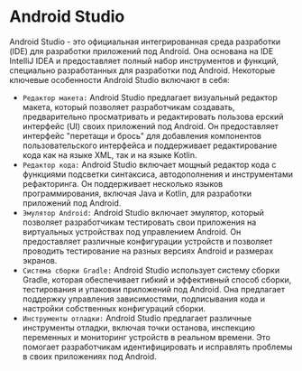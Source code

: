 # Android Studio

Android Studio - это официальная интегрированная среда разработки (IDE) для разработки приложений под Android. Она основана на IDE IntelliJ IDEA и предоставляет полный набор инструментов и функций, специально разработанных для разработки под Android. Некоторые ключевые особенности Android Studio включают в себя:
* `Редактор макета:` Android Studio предлагает визуальный редактор макета, который позволяет разработчикам создавать, предварительно просматривать и редактировать пользова ерский интерфейс (UI) своих приложений под Android. Он предоставляет интерфейс "перетащи и брось" для добавления компонентов пользовательского интерфейса и поддерживает редактирование кода как на языке XML, так и на языке Kotlin.
* `Редактор кода:` Android Studio включает мощный редактор кода с функциями подсветки синтаксиса, автодополнения и инструментами рефакторинга. Он поддерживает несколько языков программирования, включая Java и Kotlin, для разработки приложений под Android.
* `Эмулятор Android:` Android Studio включает эмулятор, который позволяет разработчикам тестировать свои приложения на виртуальных устройствах под управлением Android. Он предоставляет различные конфигурации устройств и позволяет проводить тестирование на разных версиях Android и размерах экранов.
* `Система сборки Gradle:` Android Studio использует систему сборки Gradle, которая обеспечивает гибкий и эффективный способ сборки, тестирования и упаковки приложений под Android. Она предлагает поддержку управления зависимостями, подписывания кода и настройки собственных конфигураций сборки.
* `Инструменты отладки:` Android Studio предлагает различные инструменты отладки, включая точки останова, инспекцию переменных и мониторинг устройств в реальном времени. Это помогает разработчикам идентифицировать и исправлять проблемы в своих приложениях под Android.




